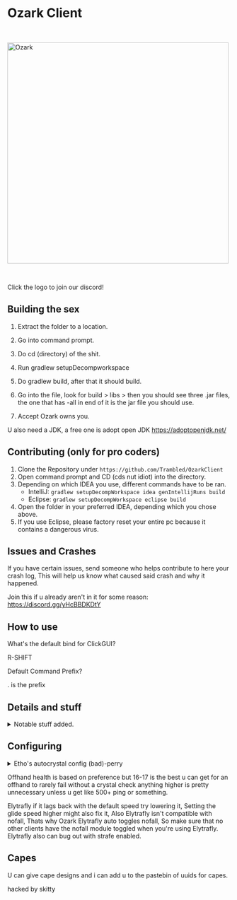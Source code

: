 # Ozark Client

<br />
  <p>
    <a href="https://discord.gg/xuAZPEmYZH"><img src="https://github.com/Trambled/OzarkClient/blob/master/src/main/resources/logo.png" width="500" alt="Ozark" /></a>
  </p>
  <br />
  
  Click the logo to join our discord!
    

## Building the sex 
1. Extract the folder to a location.

2. Go into command prompt.

3. Do cd (directory) of the shit.

3. Run gradlew setupDecompworkspace

4. Do gradlew build, after that it should build.

5. Go into the file, look for build > libs > then you should see three .jar files, the one that has -all in end of it
is the jar file you should use.

6. Accept Ozark owns you.

U also need a JDK, a free one is adopt open JDK https://adoptopenjdk.net/

## Contributing (only for pro coders)
1. Clone the Repository under `https://github.com/Trambled/OzarkClient`
2. Open command prompt and CD (cds nut idiot) into the directory.
3. Depending on which IDEA you use, different commands have to be ran.
    - IntelliJ: `gradlew setupDecompWorkspace idea genIntellijRuns build`
    - Eclipse: `gradlew setupDecompWorkspace eclipse build`
4. Open the folder in your preferred IDEA, depending which you chose above.
5. If you use Eclipse, please factory reset your entire pc because it contains a dangerous virus.

## Issues and Crashes

If you have certain issues, send someone who helps contribute to here your crash log,
This will help us know what caused said crash and why it happened.

Join this if u already aren't in it for some reason:
https://discord.gg/yHcBBDKDtY

## How to use

What's the default bind for ClickGUI?

R-SHIFT

Default Command Prefix?

. is the prefix

## Details and stuff

<details>
  <summary>Notable stuff added.</summary> <br>
  Bed Aura - Auto places and breaks beds on people, has break calculations and has modes for 1.13 and 1.12 servers. <br>
  Auto Crystal - Very good and heavily modified w+2 autocrystal. <br>
  BurrowESP - Highlights people who are burrowed. <br>
  Elytrafly - Salhack but timer on takeoff. <br>
  Burrow - Xulu but modified a bit to make it better. <br>
  Xray - With commands and opacity feature. <br>
  PastGUI - Another GUI originally from past. <br>
  Anticrystal - Originally from xenon but added minhealth and crystal calculations to make it better, also supports string.<br>
  Some other skidded shit and bug fixes. <br>
  Instantburrow - made by ObsidianBreaker from nekohax and leux but added to ozark. <br><br>
</details>

## Configuring

<details>
  <summary>Etho's autocrystal config (bad)-perry</summary> <br>
CaDebug:false <br>
CaPlace:true <br>
CaBreak:true <br>
CaAntiWeakness:false <br>
CaAlternative:true <br>
CaModuleCheck:true <br>
CaBreakPredict:true <br>
CaBreakPredictFactor:0 <br>
CaMotionPredict:true <br>
CaMotionPredictFactor:1.0 <br>
CaVerifyPlace:false <br>
CaInhibit:true <br>
CaInhibitDelay:0 <br>
CaInhibitSwings:50 <br>
CaBreakAttempts:1 <br>
CaPlaceAttempts:1 <br>
CaHitRange:5.0 <br>
CaPlaceRange:5.0 <br>
CaRangeWall:3.5 <br>
CaPlayerRange:5.8 <br>
CaPlaceDelay:0 <br>
CaBreakDelay:0 <br>
CaMinEnemyPlace:6 <br>
CaMinEnemyBreak:6 <br>
CaMaxSelfDamage:8 <br>
CaMinHealthPause:false <br>
CaRequiredHealth:1.0 <br>
CaPacketPlace:true <br>
CaPackeBreak:true <br>
CaRotateMode:Off <br>
CaTargetMode:Health <br>
CaRaytrace:true <br>
CaSwitchMode:None <br>
CaAntiSuicide:true <br>
CaSpeed:true <br>
CaDeadCheck:false <br>
CaSync:None <br>
CaJumpyMode:false <br>
CaMomentumMode:true <br>
CaAntiStuck:false <br>
CaAntiStuckTries:5 <br>
CaAntiStuckTime:1000 <br>
CaThirteen:false <br>
CaMultiplace:false <br>
CaTabbottMode:true <br>
CaTabbottModeHealth:20 <br>
CaArmorDestroy:true <br>
CaArmorPercent:25 <br>
CaArmorPercentSelf:0 <br>
CaStopWhileMining:false <br>
CaStopWhileEatin:false <br>
CaJumpyFaceMode:false <br>
CaSwing:None <br>
CaRenderMode:Outline <br>
CaOldRender:false <br>
CaFutureRender:false <br>
CaTopBlock:false <br>
CaR:255 <br>
CaG:0 <br>
CaB:17 <br>
CaA:100 <br>
CaOutlineA:255 <br>
CaRainbow:true <br>
CaSatiation:0.8 <br>
CaBrightness:0.8 <br>
CaHeight:1.0 <br>
RenderDamage:true <br>
</details>


Offhand health is based on preference but 16-17 is the best u can get for an offhand to rarely fail without a crystal check anything higher is pretty unnecessary unless u get like 500+ ping or something.

Elytrafly if it lags back with the default speed try lowering it, Setting the glide speed higher might also fix it, Also Elytrafly isn't compatible with nofall, Thats why Ozark Elytrafly auto toggles nofall, So make sure that no other clients have the nofall module toggled when you're using Elytrafly. Elytrafly also can bug out with strafe enabled.

## Capes
U can give cape designs and i can add u to the pastebin of uuids for capes.

hacked by skitty
